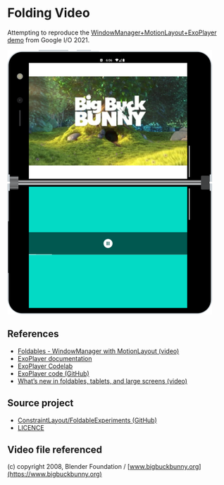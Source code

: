 # Folding Video

Attempting to reproduce the [WindowManager+MotionLayout+ExoPlayer demo](https://www.youtube.com/watch?v=jIBNhxyciLQ) from Google I/O 2021.

![Surface Duo with dual-screen app showing video on one screen and controls on the other](Screenshots/folding-video-demo.png)

## References

- [Foldables - WindowManager with MotionLayout (video)](https://www.youtube.com/watch?v=jIBNhxyciLQ)
- [ExoPlayer documentation](https://exoplayer.dev/)
- [ExoPlayer Codelab](https://developer.android.com/codelabs/exoplayer-intro#0)
- [ExoPlayer code (GitHub)](https://github.com/google/ExoPlayer)
- [What’s new in foldables, tablets, and large screens (video)](https://www.youtube.com/watch?v=Qkiz3QIPJzk)

## Source project

- [ConstraintLayout/FoldableExperiments (GitHub)](https://github.com/androidx/constraintlayout/tree/main/projects/FoldableExperiments)
- [LICENCE](https://github.com/androidx/constraintlayout/blob/main/LICENSE)

## Video file referenced

(c) copyright 2008, Blender Foundation / [www.bigbuckbunny.org](https://www.bigbuckbunny.org)